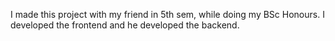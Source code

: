 I made this project with my friend in 5th sem, while doing my BSc Honours. I developed the frontend and he developed the backend. 
